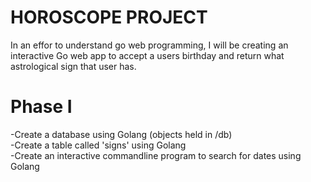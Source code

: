 # HOROSCOPE PROJECT

In an effor to understand go web programming, I will be creating an interactive Go web app to accept a users birthday and return what astrological sign that user has.

# Phase I

-Create a database using Golang (objects held in /db)<br >
-Create a table called 'signs' using Golang<br >
-Create an interactive commandline program to search for dates using Golang

